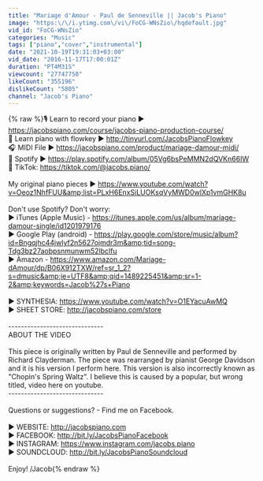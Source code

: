 ```yaml
---
title: "Mariage d'Amour - Paul de Senneville || Jacob's Piano"
image: "https:\/\/i.ytimg.com\/vi\/FoCG-WNsZio\/hqdefault.jpg"
vid_id: "FoCG-WNsZio"
categories: "Music"
tags: ["piano","cover","instrumental"]
date: "2021-10-19T19:31:03+03:00"
vid_date: "2016-11-17T17:00:01Z"
duration: "PT4M31S"
viewcount: "27747758"
likeCount: "355196"
dislikeCount: "5805"
channel: "Jacob's Piano"
---
```

{% raw %}🎙️ Learn to record your piano ► <a rel="nofollow" target="blank" href="https://jacobspiano.com/course/jacobs-piano-production-course/">https://jacobspiano.com/course/jacobs-piano-production-course/</a><br />🎹 Learn piano with flowkey ► <a rel="nofollow" target="blank" href="http://tinyurl.com/JacobsPianoFlowkey">http://tinyurl.com/JacobsPianoFlowkey</a><br />🎧 MIDI File ► <a rel="nofollow" target="blank" href="https://jacobspiano.com/product/mariage-damour-midi/">https://jacobspiano.com/product/mariage-damour-midi/</a><br />🎵 Spotify ► <a rel="nofollow" target="blank" href="https://play.spotify.com/album/05Vg6bsPeMMN2dQVKn66IW">https://play.spotify.com/album/05Vg6bsPeMMN2dQVKn66IW</a><br />📱 TikTok: <a rel="nofollow" target="blank" href="https://tiktok.com/@jacobs.piano/">https://tiktok.com/@jacobs.piano/</a><br /><br />My original piano pieces ► <a rel="nofollow" target="blank" href="https://www.youtube.com/watch?v=Oeoz1NhfFUU&amp;list=PLxH6EnxSiLUOKsqVyMWD0wlXp1vmGHK8u">https://www.youtube.com/watch?v=Oeoz1NhfFUU&amp;list=PLxH6EnxSiLUOKsqVyMWD0wlXp1vmGHK8u</a><br /><br />Don't use Spotify? Don't worry:<br />► iTunes (Apple Music) - <a rel="nofollow" target="blank" href="https://itunes.apple.com/us/album/mariage-damour-single/id1201979176">https://itunes.apple.com/us/album/mariage-damour-single/id1201979176</a><br />► Google Play (android) - <a rel="nofollow" target="blank" href="https://play.google.com/store/music/album?id=Bngqjhc44jwlyf2n5627ojmdr3m&amp;tid=song-Tdg3bz27aobpsnmunwm52lbclfu">https://play.google.com/store/music/album?id=Bngqjhc44jwlyf2n5627ojmdr3m&amp;tid=song-Tdg3bz27aobpsnmunwm52lbclfu</a><br />► Amazon - <a rel="nofollow" target="blank" href="https://www.amazon.com/Mariage-dAmour/dp/B06X912TXW/ref=sr_1_2?s=dmusic&amp;ie=UTF8&amp;qid=1489225451&amp;sr=1-2&amp;keywords=Jacob%27s+Piano">https://www.amazon.com/Mariage-dAmour/dp/B06X912TXW/ref=sr_1_2?s=dmusic&amp;ie=UTF8&amp;qid=1489225451&amp;sr=1-2&amp;keywords=Jacob%27s+Piano</a><br /><br />► SYNTHESIA: <a rel="nofollow" target="blank" href="https://www.youtube.com/watch?v=O1EYacuAwMQ">https://www.youtube.com/watch?v=O1EYacuAwMQ</a><br />► SHEET STORE: <a rel="nofollow" target="blank" href="http://jacobspiano.com/store">http://jacobspiano.com/store</a><br /><br />------------------------------<br />ABOUT THE VIDEO<br /><br />This piece is originally written by Paul de Senneville and performed by Richard Clayderman. The piece was rearranged by pianist George Davidson and it is his version I perform here. This version is also incorrectly known as &quot;Chopin's Spring Waltz&quot;. I believe this is caused by a popular, but wrong titled, video here on youtube.<br />------------------------------<br /><br />Questions or suggestions? - Find me on Facebook.<br /><br />► WEBSITE: <a rel="nofollow" target="blank" href="http://jacobspiano.com">http://jacobspiano.com</a><br />► FACEBOOK: <a rel="nofollow" target="blank" href="http://bit.ly/JacobsPianoFacebook">http://bit.ly/JacobsPianoFacebook</a><br />► INSTAGRAM: <a rel="nofollow" target="blank" href="https://www.instagram.com/jacobs.piano">https://www.instagram.com/jacobs.piano</a><br />► SOUNDCLOUD: <a rel="nofollow" target="blank" href="http://bit.ly/JacobsPianoSoundcloud">http://bit.ly/JacobsPianoSoundcloud</a><br /><br />Enjoy! /Jacob{% endraw %}
